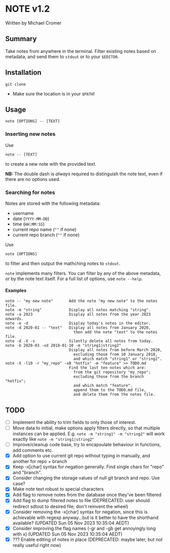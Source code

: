 # NOTE v1.2

Written by Michael Cromer

## Summary

Take notes from anywhere in the terminal. Filter existing notes based on metadata, and send them to `stdout` or to your
`$EDITOR`.

## Installation

    git clone

- Make sure the location is in your `$PATH`!

## Usage

    note [OPTIONS] -- [TEXT]

### Inserting new notes

Use
    
    note -- [TEXT]

to create a new note with the provided text.

__NB:__ The double dash is _always_ required to distinguish the note text, even if there are no options used.

### Searching for notes

Notes are stored with the following metadata:
- username
- date (`YYYY-MM-DD`)
- time (`HH:MM:SS`)
- current repo name (`""` if none)
- current repo branch (`""` if none)

Use

    note [OPTIONS]

to filter and then output the mathching notes to `stdout`.

`note` implements many filters. You can filter by any of the above metadata, or by the note text itself. For a full list of options, use `note --help`.

#### Examples

    note -- "my new note"       Add the note "my new note" to the notes file.
    note -m "string"            Display all notes matching "string".
    note -a 2023                Display all notes from the year 2023 onwards.
    note -e -d                  Display today's notes in the editor.
    note -d 2020-01 -- "text"   Display all notes from January 2020,
                                  then add the note "text" to the notes file.
    note -d -X -s               Silently delete all notes from today.
    note -b 2020-03 -xd 2018-01-10 -m "string1|string2" 
                                Display all notes from before March 2020, 
                                  excluding those from 10 January 2018,
                                  and which match "string1" or "string2".
    note -X -l10 -r "my_repo" -xB "hotfix" -m "feature" >> TODO.md
                                Find the last ten notes which are:
                                  from the git repository "my_repo"; 
                                  excluding those from the branch "hotfix";
                                  and which match "feature". 
                                  append them to the TODO.md file,
                                  and delete them from the notes file.

## TODO

- [ ] Implement the ability to trim fields to only those of interest.
- [ ] Move data to initial, make options apply filters directly, so that multiple instances can be applied. E.g. `note
  -m "string1" -m "string2"` will work exactly like `note -m "string1|string2"`
- [ ] Improve/cleanup code base, try to encapsulate behaviour in functions, add comments etc.
- [X] Add option to use current git repo without typing in manually, and another for repo + branch
- [X] Keep -x[char] syntax for negation generally. Find single chars for "repo" and "branch".
- [X] Consider changing the storage values of null git branch and repo. Use case?
- [X] Make note text robust to special characters
- [X] Add flag to remove notes from the database once they've been filtered
- [X] Add flag to dump filtered notes to file (DEPRECATED: user should redirect sdtout to desired file; don't reinvent
  the wheel)
- [X] Consider removing the -x[char] syntax for negation, since this is achievable with regexp anyway...but is it better
  to have the shorthand available? (UPDATED Sun 05 Nov 2023 10:35:04 AEDT)
- [X] Consider improving the flag names (-gr and -gb get annoyingly long with x) (UPDATED Sun 05 Nov 2023 10:35:04
  AEDT)
- [X] ??? Enable editing of notes in place (DEPRECATED: maybe later, but not really useful right now)
